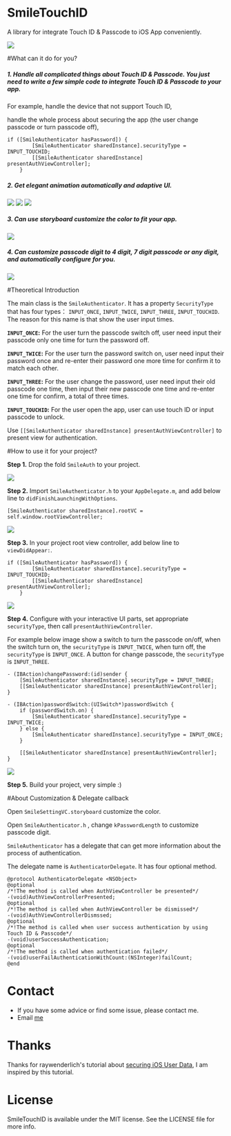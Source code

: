 # SmileTouchID
A library for integrate Touch ID &amp; Passcode to iOS App conveniently.

![](https://raw.githubusercontent.com/liu044100/SmileTouchID/master/demo_gif/promo.png)

#What can it do for you?


##### 1. Handle all complicated things about Touch ID & Passcode. You just need to write a few simple code to integrate Touch ID & Passcode to your app.
For example, 
handle the device that not support Touch ID, 

handle the whole process about securing the app (the user change passcode or turn passcode off),


```
if ([SmileAuthenticator hasPassword]) {
        [SmileAuthenticator sharedInstance].securityType = INPUT_TOUCHID;
        [[SmileAuthenticator sharedInstance] presentAuthViewController];
    }
```



##### 2. Get elegant animation automatically and adaptive UI.


![](https://raw.githubusercontent.com/liu044100/SmileTouchID/master/demo_gif/demo1.gif)
![](https://raw.githubusercontent.com/liu044100/SmileTouchID/master/demo_gif/demo2.gif)
![](https://raw.githubusercontent.com/liu044100/SmileTouchID/master/demo_gif/rotate.gif)



##### 3. Can use storyboard customize the color to fit your app.


![](https://raw.githubusercontent.com/liu044100/SmileTouchID/master/demo_gif/demo44.png)




##### 4. Can customize passcode digit to 4 digit, 7 digit passcode or any digit, and automatically configure for you.



![](https://raw.githubusercontent.com/liu044100/SmileTouchID/master/demo_gif/demo66.png)


#Theoretical Introduction

The main class is the `SmileAuthenticator`. It has a property `SecurityType` that has four types： `INPUT_ONCE`, `INPUT_TWICE`, `INPUT_THREE`, `INPUT_TOUCHID`. The reason for this name is that show the user input times.


**`INPUT_ONCE`:** For the user turn the passcode switch off, user need input their passcode only one time for turn the password off.


**`INPUT_TWICE`:** For the user turn the password switch on, user need input their password once and re-enter their password one more time for confirm it to match each other.


**`INPUT_THREE`:** For the user change the password, user need input their old passcode one time, then input their new passcode one time and re-enter one time for confirm, a total of three times.


**`INPUT_TOUCHID`:** For the user open the app, user can use touch ID or input passcode to unlock.


Use `[[SmileAuthenticator sharedInstance] presentAuthViewController]` to present view for authentication.


#How to use it for your project?

**Step 1.** Drop the fold `SmileAuth` to your project.

![](https://raw.githubusercontent.com/liu044100/SmileTouchID/master/demo_gif/step1.png)

**Step 2.** Import `SmileAuthenticator.h` to your `AppDelegate.m`, and add below line to `didFinishLaunchingWithOptions`.

```
[SmileAuthenticator sharedInstance].rootVC = self.window.rootViewController;
```

![](https://raw.githubusercontent.com/liu044100/SmileTouchID/master/demo_gif/step2.png)

**Step 3.** In your project root view controller,  add below line to `viewDidAppear:`.

```
if ([SmileAuthenticator hasPassword]) {
        [SmileAuthenticator sharedInstance].securityType = INPUT_TOUCHID;
        [[SmileAuthenticator sharedInstance] presentAuthViewController];
    }
```


![](https://raw.githubusercontent.com/liu044100/SmileTouchID/master/demo_gif/step3.png)

**Step 4.** Configure with your interactive UI parts,  set appropriate `securityType`, then call `presentAuthViewController`. 

For example below image show a switch to turn the passcode on/off, when the switch turn on, the `securityType` is `INPUT_TWICE`, when turn off, the `securityType` is `INPUT_ONCE`. A button for change passcode, the `securityType` is `INPUT_THREE`.

```
- (IBAction)changePassword:(id)sender {
    [SmileAuthenticator sharedInstance].securityType = INPUT_THREE;
    [[SmileAuthenticator sharedInstance] presentAuthViewController];
}

- (IBAction)passwordSwitch:(UISwitch*)passwordSwitch {
    if (passwordSwitch.on) {
        [SmileAuthenticator sharedInstance].securityType = INPUT_TWICE;
    } else {
        [SmileAuthenticator sharedInstance].securityType = INPUT_ONCE;
    }
    
    [[SmileAuthenticator sharedInstance] presentAuthViewController];
}

```

![](https://raw.githubusercontent.com/liu044100/SmileTouchID/master/demo_gif/step4.png)


**Step 5.** Build your project, very simple :)

#About Customization & Delegate callback

Open `SmileSettingVC.storyboard` customize the color.

Open `SmileAuthenticator.h` , change `kPasswordLength` to customize passcode digit.

`SmileAuthenticator` has a delegate that can get more information about the process of authentication.

The delegate name is `AuthenticatorDelegate`. It has four optional method.

```
@protocol AuthenticatorDelegate <NSObject>
@optional
/*!The method is called when AuthViewController be presented*/
-(void)AuthViewControllerPresented;
@optional
/*!The method is called when AuthViewController be dismissed*/
-(void)AuthViewControllerDismssed;
@optional
/*!The method is called when user success authentication by using Touch ID & Passcode*/
-(void)userSuccessAuthentication;
@optional
/*!The method is called when authentication failed*/
-(void)userFailAuthenticationWithCount:(NSInteger)failCount;
@end
```

# Contact

* If you have some advice or find some issue, please contact me.
* Email [me](liu044100@gmail.com)

# Thanks
Thanks for raywenderlich's tutorial about [securing iOS User Data](http://www.raywenderlich.com/92667/securing-ios-data-keychain-touch-id-1password), I am inspired by this tutorial.

# License

SmileTouchID is available under the MIT license. See the LICENSE file for more info.
